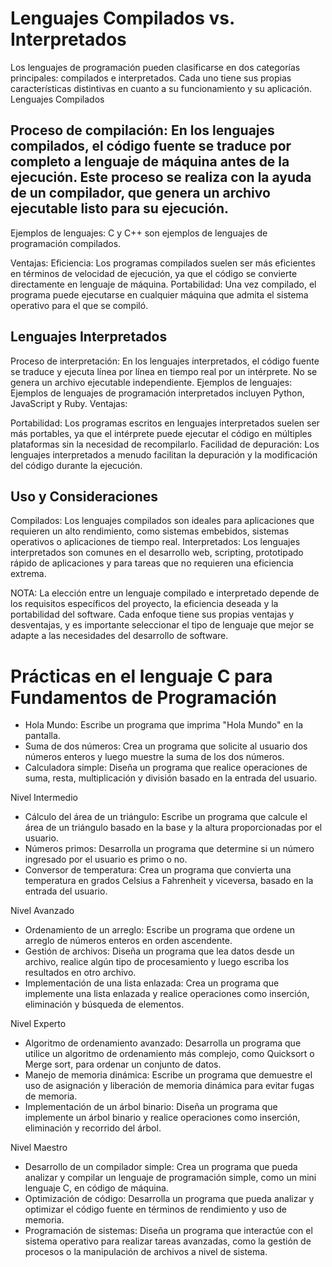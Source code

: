 
# Lenguajes Compilados vs. Interpretados

Los lenguajes de programación pueden clasificarse en dos categorías principales: compilados e interpretados. Cada uno tiene sus propias características distintivas en cuanto a su funcionamiento y su aplicación.
Lenguajes Compilados

## Proceso de compilación: En los lenguajes compilados, el código fuente se traduce por completo a lenguaje de máquina antes de la ejecución. Este proceso se realiza con la ayuda de un compilador, que genera un archivo ejecutable listo para su ejecución.

Ejemplos de lenguajes: C y C++ son ejemplos de lenguajes de programación compilados.

Ventajas:
Eficiencia: Los programas compilados suelen ser más eficientes en términos de velocidad de ejecución, ya que el código se convierte directamente en lenguaje de máquina.
Portabilidad: Una vez compilado, el programa puede ejecutarse en cualquier máquina que admita el sistema operativo para el que se compiló.


## Lenguajes Interpretados

Proceso de interpretación: En los lenguajes interpretados, el código fuente se traduce y ejecuta línea por línea en tiempo real por un intérprete. No se genera un archivo ejecutable independiente.
Ejemplos de lenguajes: Ejemplos de lenguajes de programación interpretados incluyen Python, JavaScript y Ruby.
Ventajas:

Portabilidad: Los programas escritos en lenguajes interpretados suelen ser más portables, ya que el intérprete puede ejecutar el código en múltiples plataformas sin la necesidad de recompilarlo.
Facilidad de depuración: Los lenguajes interpretados a menudo facilitan la depuración y la modificación del código durante la ejecución.



## Uso y Consideraciones

Compilados: Los lenguajes compilados son ideales para aplicaciones que requieren un alto rendimiento, como sistemas embebidos, sistemas operativos o aplicaciones de tiempo real.
Interpretados: Los lenguajes interpretados son comunes en el desarrollo web, scripting, prototipado rápido de aplicaciones y para tareas que no requieren una eficiencia extrema.

NOTA: La elección entre un lenguaje compilado e interpretado depende de los requisitos específicos del proyecto, la eficiencia deseada y la portabilidad del software. Cada enfoque tiene sus propias ventajas y desventajas, y es importante seleccionar el tipo de lenguaje que mejor se adapte a las necesidades del desarrollo de software.

# Prácticas en el lenguaje C para Fundamentos de Programación

* Hola Mundo: Escribe un programa que imprima "Hola Mundo" en la pantalla.
* Suma de dos números: Crea un programa que solicite al usuario dos números enteros y luego muestre la suma de los dos números.
* Calculadora simple: Diseña un programa que realice operaciones de suma, resta, multiplicación y división basado en la entrada del usuario.

Nivel Intermedio

* Cálculo del área de un triángulo: Escribe un programa que calcule el área de un triángulo basado en la base y la altura proporcionadas por el usuario.
* Números primos: Desarrolla un programa que determine si un número ingresado por el usuario es primo o no.
* Conversor de temperatura: Crea un programa que convierta una temperatura en grados Celsius a Fahrenheit y viceversa, basado en la entrada del usuario.

Nivel Avanzado

* Ordenamiento de un arreglo: Escribe un programa que ordene un arreglo de números enteros en orden ascendente.
* Gestión de archivos: Diseña un programa que lea datos desde un archivo, realice algún tipo de procesamiento y luego escriba los resultados en otro archivo.
* Implementación de una lista enlazada: Crea un programa que implemente una lista enlazada y realice operaciones como inserción, eliminación y búsqueda de elementos.

Nivel Experto

* Algoritmo de ordenamiento avanzado: Desarrolla un programa que utilice un algoritmo de ordenamiento más complejo, como Quicksort o Merge sort, para ordenar un conjunto de datos.
* Manejo de memoria dinámica: Escribe un programa que demuestre el uso de asignación y liberación de memoria dinámica para evitar fugas de memoria.
* Implementación de un árbol binario: Diseña un programa que implemente un árbol binario y realice operaciones como inserción, eliminación y recorrido del árbol.

Nivel Maestro

* Desarrollo de un compilador simple: Crea un programa que pueda analizar y compilar un lenguaje de programación simple, como un mini lenguaje C, en código de máquina.
* Optimización de código: Desarrolla un programa que pueda analizar y optimizar el código fuente en términos de rendimiento y uso de memoria.
* Programación de sistemas: Diseña un programa que interactúe con el sistema operativo para realizar tareas avanzadas, como la gestión de procesos o la manipulación de archivos a nivel de sistema.


